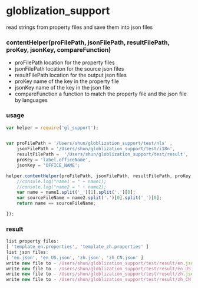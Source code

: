 # globlization_support

read strings from property files and save them into json files

### contentHelper(proFilePath, jsonFilePath, resultFilePath, proKey, jsonKey, compareFunction)
+ proFilePath location for the property  files
+ jsonFilePath location for the source json files
+ resultFilePath location for the output json files
+ proKey  name of the key in the property file
+ jsonKey name of the key in the json file
+ compareFunction a function to match the property file and the json file by languages

### usage

```javascript
var helper = require('gl_support');


var proFilePath = '/Users/shun/globlization_support/test/nls' ,
    jsonFilePath = '/Users/shun/globlization_support/test/i18n',
    resultFilePath =  '/Users/shun/globlization_support/test/result',
    proKey = 'label.officeName',
    jsonKey = 'OFFICE_NAME';

helper.contentHelper(proFilePath, jsonFilePath, resultFilePath, proKey, jsonKey,function(name1, name2){
    //console.log("name1 = " + name1);
    //console.log("name2 = " + name2);
    var name = name1.split('_')[1].split('.')[0];
    var sourceFileName = name2.split('.')[0].split('_')[0];
    return name == sourceFileName;

});
```
### result

```javascript
list property files: 
[ 'template_en.properties', 'template_zh.properties' ]
list json files: 
[ 'en.json', 'en_US.json', 'zh.json', 'zh_CN.json' ]
write new file to - /Users/shun/globlization_support/test/result/en.json
write new file to - /Users/shun/globlization_support/test/result/en_US.json
write new file to - /Users/shun/globlization_support/test/result/zh.json
write new file to - /Users/shun/globlization_support/test/result/zh_CN.json
```
